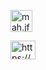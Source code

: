 <p align="left">



  <a href="https://instagram.com/mah.jfr9" target="blank"><img src="ttps://img.shields.io/static/v1?message=Youtube&logo=youtube&label=&color=FF0000&logoColor=white&labelColor=&style=for-the-badge" alt="mah.jfr9" height="35" /></a>


  <a href="https://discord.gg/https://discord.gg/yr2GPt7sxn" target="blank"><img src="https://img.shields.io/static/v1?message=Discord&logo=discord&label=&color=7289DA&logoColor=white&labelColor=&style=for-the-badge" alt="https://discord.gg/yr2GPt7sxn" height="30" width="40" /></a>


</p>
